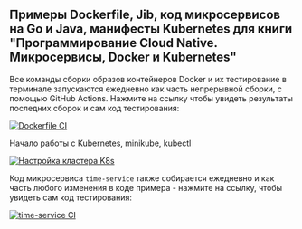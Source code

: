 ## Примеры Dockerfile, Jib, код микросервисов на Go и Java, манифесты Kubernetes для книги "Программирование Cloud Native. Микросервисы, Docker и Kubernetes"

Все команды сборки образов контейнеров Docker и их тестирование в терминале запускаются ежедневно как часть непрерывной сборки, с помощью GitHub Actions. Нажмите на ссылку чтобы увидеть результаты последних сборок и сам код тестирования:

[![Dockerfile CI](https://github.com/ivanporty/cloud-docker-k8s/actions/workflows/docker-image.yml/badge.svg?branch=master)](https://github.com/ivanporty/cloud-docker-k8s/actions/workflows/docker-image.yml)

Начало работы с Kubernetes, minikube, kubectl

[![Настройка кластера K8s](https://github.com/ivanporty/cloud-docker-k8s/actions/workflows/cluster-setup.yml/badge.svg)](https://github.com/ivanporty/cloud-docker-k8s/actions/workflows/cluster-setup.yml)

Код микросервиса `time-service` также собирается ежедневно и как часть любого изменения в коде примера - нажмите на ссылку, чтобы увидеть сам код тестирования:

[![time-service CI](https://github.com/ivanporty/cloud-docker-k8s/actions/workflows/time-service.yml/badge.svg)](https://github.com/ivanporty/cloud-docker-k8s/actions/workflows/time-service.yml)

